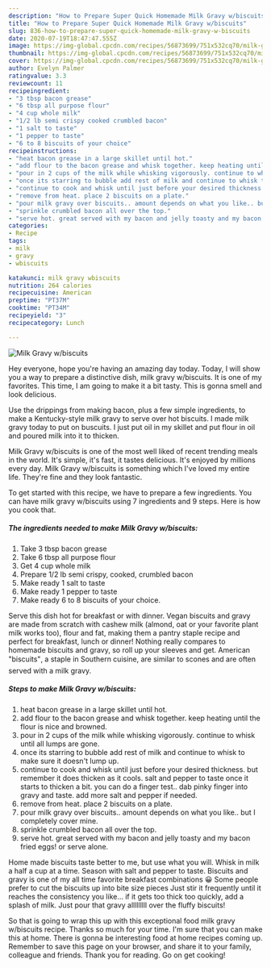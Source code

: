 ```yaml
---
description: "How to Prepare Super Quick Homemade Milk Gravy w/biscuits"
title: "How to Prepare Super Quick Homemade Milk Gravy w/biscuits"
slug: 836-how-to-prepare-super-quick-homemade-milk-gravy-w-biscuits
date: 2020-07-19T18:47:47.555Z
image: https://img-global.cpcdn.com/recipes/56873699/751x532cq70/milk-gravy-wbiscuits-recipe-main-photo.jpg
thumbnail: https://img-global.cpcdn.com/recipes/56873699/751x532cq70/milk-gravy-wbiscuits-recipe-main-photo.jpg
cover: https://img-global.cpcdn.com/recipes/56873699/751x532cq70/milk-gravy-wbiscuits-recipe-main-photo.jpg
author: Evelyn Palmer
ratingvalue: 3.3
reviewcount: 11
recipeingredient:
- "3 tbsp bacon grease"
- "6 tbsp all purpose flour"
- "4 cup whole milk"
- "1/2 lb semi crispy cooked crumbled bacon"
- "1 salt to taste"
- "1 pepper to taste"
- "6 to 8 biscuits of your choice"
recipeinstructions:
- "heat bacon grease in a large skillet until hot."
- "add flour to the bacon grease and whisk together. keep heating until the flour is nice and browned."
- "pour in 2 cups of the milk while whisking vigorously. continue to whisk until all lumps are gone."
- "once its starring to bubble add rest of milk and continue to whisk to make sure it doesn&#39;t lump up."
- "continue to cook and whisk until just before your desired thickness. but remember it does thicken as it cools. salt and pepper to taste once it starts to thicken a bit. you can do a finger test.. dab pinky finger into gravy and taste. add more salt and pepper if needed."
- "remove from heat. place 2 biscuits on a plate."
- "pour milk gravy over biscuits.. amount depends on what you like.. but I completely cover mine."
- "sprinkle crumbled bacon all over the top."
- "serve hot. great served with my bacon and jelly toasty and my bacon fried eggs! or serve alone."
categories:
- Recipe
tags:
- milk
- gravy
- wbiscuits

katakunci: milk gravy wbiscuits 
nutrition: 264 calories
recipecuisine: American
preptime: "PT37M"
cooktime: "PT34M"
recipeyield: "3"
recipecategory: Lunch

---
```



![Milk Gravy w/biscuits](https://img-global.cpcdn.com/recipes/56873699/751x532cq70/milk-gravy-wbiscuits-recipe-main-photo.jpg)

Hey everyone, hope you're having an amazing day today. Today, I will show you a way to prepare a distinctive dish, milk gravy w/biscuits. It is one of my favorites. This time, I am going to make it a bit tasty. This is gonna smell and look delicious.

Use the drippings from making bacon, plus a few simple ingredients, to make a Kentucky-style milk gravy to serve over hot biscuits. I made milk gravy today to put on buscuits. I just put oil in my skillet and put flour in oil and poured milk into it to thicken.

Milk Gravy w/biscuits is one of the most well liked of recent trending meals in the world. It's simple, it's fast, it tastes delicious. It's enjoyed by millions every day. Milk Gravy w/biscuits is something which I've loved my entire life. They're fine and they look fantastic.


To get started with this recipe, we have to prepare a few ingredients. You can have milk gravy w/biscuits using 7 ingredients and 9 steps. Here is how you cook that.

<!--inarticleads1-->

##### The ingredients needed to make Milk Gravy w/biscuits:

1. Take 3 tbsp bacon grease
1. Take 6 tbsp all purpose flour
1. Get 4 cup whole milk
1. Prepare 1/2 lb semi crispy, cooked, crumbled bacon
1. Make ready 1 salt to taste
1. Make ready 1 pepper to taste
1. Make ready 6 to 8 biscuits of your choice.


Serve this dish hot for breakfast or with dinner. Vegan biscuits and gravy are made from scratch with cashew milk (almond, oat or your favorite plant milk works too), flour and fat, making them a pantry staple recipe and perfect for breakfast, lunch or dinner! Nothing really compares to homemade biscuits and gravy, so roll up your sleeves and get. American &#34;biscuits&#34;, a staple in Southern cuisine, are similar to scones and are often served with a milk gravy. 

<!--inarticleads2-->

##### Steps to make Milk Gravy w/biscuits:

1. heat bacon grease in a large skillet until hot.
1. add flour to the bacon grease and whisk together. keep heating until the flour is nice and browned.
1. pour in 2 cups of the milk while whisking vigorously. continue to whisk until all lumps are gone.
1. once its starring to bubble add rest of milk and continue to whisk to make sure it doesn&#39;t lump up.
1. continue to cook and whisk until just before your desired thickness. but remember it does thicken as it cools. salt and pepper to taste once it starts to thicken a bit. you can do a finger test.. dab pinky finger into gravy and taste. add more salt and pepper if needed.
1. remove from heat. place 2 biscuits on a plate.
1. pour milk gravy over biscuits.. amount depends on what you like.. but I completely cover mine.
1. sprinkle crumbled bacon all over the top.
1. serve hot. great served with my bacon and jelly toasty and my bacon fried eggs! or serve alone.


Home made biscuits taste better to me, but use what you will. Whisk in milk a half a cup at a time. Season with salt and pepper to taste. Biscuits and gravy is one of my all time favorite breakfast combinations 😀 Some people prefer to cut the biscuits up into bite size pieces Just stir it frequently until it reaches the consistency you like… if it gets too thick too quickly, add a splash of milk. Just pour that gravy alllllllll over the fluffy biscuits! 

So that is going to wrap this up with this exceptional food milk gravy w/biscuits recipe. Thanks so much for your time. I'm sure that you can make this at home. There is gonna be interesting food at home recipes coming up. Remember to save this page on your browser, and share it to your family, colleague and friends. Thank you for reading. Go on get cooking!
